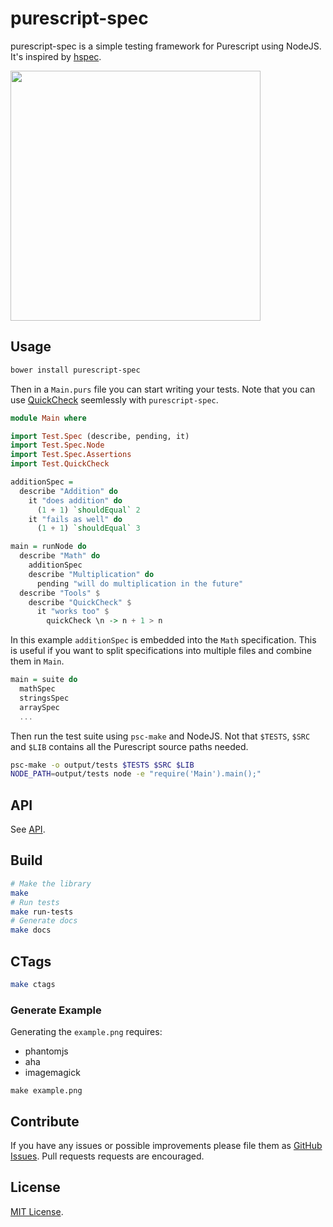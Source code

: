 # purescript-spec

purescript-spec is a simple testing framework for Purescript using NodeJS. It's
inspired by [hspec](http://hspec.github.io/).

<img src="https://raw.githubusercontent.com/owickstrom/purescript-spec/master/example.png" width="400" />

## Usage

```bash
bower install purescript-spec
```

Then in a `Main.purs` file you can start writing your tests. Note that you
can use [QuickCheck](https://github.com/purescript/purescript-quickcheck)
seemlessly with `purescript-spec`.

```purescript
module Main where

import Test.Spec (describe, pending, it)
import Test.Spec.Node
import Test.Spec.Assertions
import Test.QuickCheck

additionSpec =
  describe "Addition" do
    it "does addition" do
      (1 + 1) `shouldEqual` 2
    it "fails as well" do
      (1 + 1) `shouldEqual` 3

main = runNode do
  describe "Math" do
    additionSpec
    describe "Multiplication" do
      pending "will do multiplication in the future"
  describe "Tools" $
    describe "QuickCheck" $
      it "works too" $
        quickCheck \n -> n + 1 > n
```

In this example `additionSpec` is embedded into the `Math` specification. This
is useful if you want to split specifications into multiple files and combine
them in `Main`.

```purescript
main = suite do
  mathSpec
  stringsSpec
  arraySpec
  ...
```

Then run the test suite using `psc-make` and NodeJS. Not that `$TESTS`, `$SRC`
and `$LIB` contains all the Purescript source paths needed.

```bash
psc-make -o output/tests $TESTS $SRC $LIB
NODE_PATH=output/tests node -e "require('Main').main();"
```

## API

See [API](API.md).

## Build

```bash
# Make the library
make
# Run tests
make run-tests
# Generate docs
make docs
```

## CTags

```bash
make ctags
```

### Generate Example

Generating the `example.png` requires:

* phantomjs
* aha
* imagemagick

```
make example.png
```

## Contribute

If you have any issues or possible improvements please file them as
[GitHub Issues](https://github.com/owickstrom/purescript-spec/issues). Pull
requests requests are encouraged.

## License

[MIT License](LICENSE.md).
